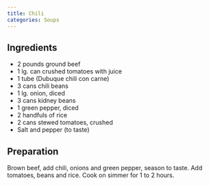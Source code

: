 ```yaml
---
title: Chili
categories: Soups
---
```


## Ingredients

- 2 pounds ground beef
- 1 lg. can crushed tomatoes with juice
- 1 tube (Dubuque chili con carne)
- 3 cans chili beans
- 1 lg. onion, diced
- 3 cans kidney beans
- 1 green pepper, diced
- 2 handfuls of rice
- 2 cans stewed tomatoes, crushed
- Salt and pepper (to taste)

## Preparation

Brown beef, add chili, onions and green pepper, season to taste.  Add tomatoes, beans and rice.  Cook on simmer for 1 to 2 hours.

